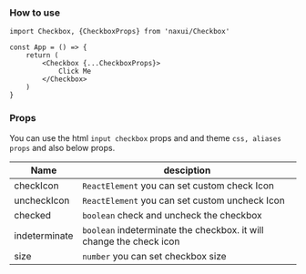 
### How to use

```tsx
import Checkbox, {CheckboxProps} from 'naxui/Checkbox'

const App = () => {
    return (
        <Checkbox {...CheckboxProps}>
            Click Me
        </Checkbox>
    )
}
```

### Props
You can use the html `input checkbox` props and and theme `css, aliases props` and also below props.

| Name          | desciption                                                          |
| ------------- | ------------------------------------------------------------------- |
| checkIcon     | `ReactElement` you can set custom check Icon                        |
| uncheckIcon   | `ReactElement` you can set custom uncheck Icon                      |
| checked       | `boolean` check and uncheck the checkbox                            |
| indeterminate | `boolean` indeterminate the checkbox. it will change the check icon |
| size          | `number` you can set checkbox size                                  |

